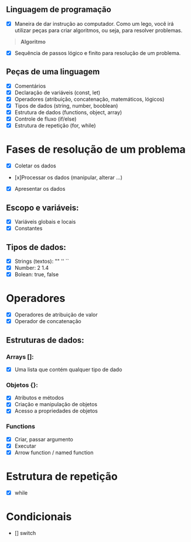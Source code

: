 ## Linguagem de programação

- [x] Maneira de dar instrução ao computador. Como um lego, você irá utilizar peças para criar algoritmos, ou seja, para resolver problemas.

> **Algoritmo**

- [x] Sequência de passos lógico e finito para resolução de um problema.

## Peças de uma linguagem

- [x] Comentários
- [x] Declaração de variáveis (const, let)
- [x] Operadores (atribuição, concatenação, matemáticos, lógicos)
- [x] Tipos de dados (string, number, booblean)
- [x] Estrutura de dados (functions, object, array)
- [x] Controle de fluxo (if/else)
- [x] Estrutura de repetição (for, while)

# Fases de resolução de um problema

- [x] Coletar os dados
- [x]Processar os dados (manipular, alterar ...)
- [x] Apresentar os dados

## Escopo e variáveis:

- [x] Variáveis globais e locais
- [x] Constantes

## Tipos de dados:

- [x] Strings (textos): "" '' ``
- [x] Number: 2 1.4
- [x] Bolean: true, false

# Operadores

- [x] Operadores de atribuição de valor
- [x] Operador de concatenação

## Estruturas de dados:

### Arrays []:

- [x] Uma lista que contém qualquer tipo de dado

### Objetos {}:

- [x] Atributos e métodos
- [x] Criação e manipulação de objetos
- [x] Acesso a propriedades de objetos

### Functions

- [x] Criar, passar argumento
- [x] Executar
- [x] Arrow function / named function

# Estrutura de repetição

- [x] while

# Condicionais

- [] switch
